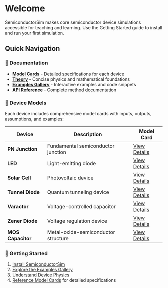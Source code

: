 # Welcome

SemiconductorSim makes core semiconductor device simulations accessible for teaching and learning. Use the Getting Started guide to install and run your first simulation.

## Quick Navigation

### 📖 Documentation
- **[Model Cards](model-cards/index.md)** - Detailed specifications for each device
- **[Theory](theory/index.md)** - Concise physics and mathematical foundations  
- **[Examples Gallery](gallery/index.md)** - Interactive examples and code snippets
- **[API Reference](api.md)** - Complete method documentation

### 🧪 Device Models
Each device includes comprehensive model cards with inputs, outputs, assumptions, and examples:

| Device | Description | Model Card |
|--------|-------------|------------|
| **PN Junction** | Fundamental semiconductor junction | [View Details](model-cards/pn-junction.md) |
| **LED** | Light-emitting diode | [View Details](model-cards/led.md) |
| **Solar Cell** | Photovoltaic device | [View Details](model-cards/solar-cell.md) |
| **Tunnel Diode** | Quantum tunneling device | [View Details](model-cards/tunnel-diode.md) |
| **Varactor** | Voltage-controlled capacitor | [View Details](model-cards/varactor-diode.md) |
| **Zener Diode** | Voltage regulation device | [View Details](model-cards/zener-diode.md) |
| **MOS Capacitor** | Metal-oxide-semiconductor structure | [View Details](model-cards/mos-capacitor.md) |

### 🚀 Getting Started
1. [Install SemiconductorSim](getting-started.md)
2. [Explore the Examples Gallery](gallery/index.md)
3. [Understand Device Physics](theory/index.md)
4. [Reference Model Cards](model-cards/index.md) for detailed specifications
